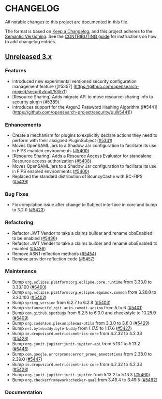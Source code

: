 # CHANGELOG
All notable changes to this project are documented in this file.

The format is based on [Keep a Changelog](https://keepachangelog.com/en/1.0.0/), and this project adheres to the [Semantic Versioning](https://semver.org/spec/v2.0.0.html). See the [CONTRIBUTING guide](./CONTRIBUTING.md#Changelog) for instructions on how to add changelog entries.

## [Unreleased 3.x]

### Features

* Introduced new experimental versioned security configuration management feature ([#5357] (https://github.com/opensearch-project/security/pull/5357))
* [Resource Sharing] Adds migrate API to move resource-sharing info to security plugin ([#5389](https://github.com/opensearch-project/security/pull/5389))
* Introduces support for the Argon2 Password Hashing Algorithm ([#5441] (https://github.com/opensearch-project/security/pull/5441))

### Enhancements

* Create a mechanism for plugins to explicitly declare actions they need to perform with their assigned PluginSubject ([#5341](https://github.com/opensearch-project/security/pull/5341))
* Moves OpenSAML jars to a Shadow Jar configuration to facilitate its use in FIPS enabled environments ([#5400](https://github.com/opensearch-project/security/pull/5404))
* [Resource Sharing] Adds a Resource Access Evaluator for standalone Resource access authorization ([#5408](https://github.com/opensearch-project/security/pull/5408))
* Moves OpenSAML jars to a Shadow Jar configuration to facilitate its use in FIPS enabled environments ([#5400](https://github.com/opensearch-project/security/pull/5404))
* Replaced the standard distribution of BouncyCastle with BC-FIPS ([#5439](https://github.com/opensearch-project/security/pull/5439))

### Bug Fixes

* Fix compilation issue after change to Subject interface in core and bump to 3.2.0 ([#5423](https://github.com/opensearch-project/security/pull/5423))

### Refactoring

* Refactor JWT Vendor to take a claims builder and rename oboEnabled to be enabled ([#5436](https://github.com/opensearch-project/security/pull/5436))
* Refactor JWT Vender to take a claims builder and rename oboEnabled to enabled ([#5436](https://github.com/opensearch-project/security/pull/5436))
* Remove ASN1 reflection methods ([#5454](https://github.com/opensearch-project/security/pull/5454))
* Remove provider reflection code ([#5457](https://github.com/opensearch-project/security/pull/5457))

### Maintenance

- Bump `org.eclipse.platform:org.eclipse.core.runtime` from 3.33.0 to 3.33.100 ([#5400](https://github.com/opensearch-project/security/pull/5400))
- Bump `org.eclipse.platform:org.eclipse.equinox.common` from 3.20.0 to 3.20.100 ([#5402](https://github.com/opensearch-project/security/pull/5402))
- Bump `spring_version` from 6.2.7 to 6.2.8 ([#5403](https://github.com/opensearch-project/security/pull/5403))
- Bump `stefanzweifel/git-auto-commit-action` from 5 to 6 ([#5401](https://github.com/opensearch-project/security/pull/5401))
- Bump `com.github.spotbugs` from 5.2.5 to 6.3.0 and checkstyle to 10.25.0 ([#5409](https://github.com/opensearch-project/security/pull/5409))
- Bump `org.codehaus.plexus:plexus-utils` from 3.3.0 to 3.6.0 ([#5429](https://github.com/opensearch-project/security/pull/5429))
- Bump `net.bytebuddy:byte-buddy` from 1.17.5 to 1.17.6 ([#5427](https://github.com/opensearch-project/security/pull/5427))
- Bump `io.dropwizard.metrics:metrics-core` from 4.2.32 to 4.2.33 ([#5428](https://github.com/opensearch-project/security/pull/5428))
- Bump `org.junit.jupiter:junit-jupiter-api` from 5.13.1 to 5.13.2 ([#5446](https://github.com/opensearch-project/security/pull/5446))
- Bump `com.google.errorprone:error_prone_annotations` from 2.38.0 to 2.39.0 ([#5447](https://github.com/opensearch-project/security/pull/5447))
- Bump `io.dropwizard.metrics:metrics-core` from 4.2.32 to 4.2.33 ([#5428](https://github.com/opensearch-project/security/pull/5428))
- Bump `org.junit.jupiter:junit-jupiter` from 5.13.2 to 5.13.3 ([#5460](https://github.com/opensearch-project/security/pull/5460))
- Bump `org.checkerframework:checker-qual` from 3.49.4 to 3.49.5 ([#5462](https://github.com/opensearch-project/security/pull/5462))

### Documentation

[Unreleased 3.x]: https://github.com/opensearch-project/security/compare/3.1...main
